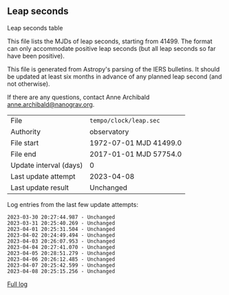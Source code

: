 
## Leap seconds

Leap seconds table

This file lists the MJDs of leap seconds, starting from 41499.
The format can only accommodate positive leap seconds (but all
leap seconds so far have been positive).

This file is generated from Astropy's parsing of the IERS
bulletins. It should be updated at least six months in advance
of any planned leap second (and not otherwise).

If there are any questions, contact Anne Archibald
<anne.archibald@nanograv.org>.

|     |     |
|:--- |:--- |
| File | `tempo/clock/leap.sec` |
| Authority | observatory |
| File start | 1972-07-01 MJD 41499.0 |
| File end | 2017-01-01 MJD 57754.0 |
| Update interval (days) | 0 |
| Last update attempt | 2023-04-08 |
| Last update result | Unchanged |

Log entries from the last few update attempts:
```
2023-03-30 20:27:44.987 - Unchanged
2023-03-31 20:25:40.269 - Unchanged
2023-04-01 20:25:31.504 - Unchanged
2023-04-02 20:24:49.494 - Unchanged
2023-04-03 20:26:07.953 - Unchanged
2023-04-04 20:27:41.070 - Unchanged
2023-04-05 20:28:51.279 - Unchanged
2023-04-06 20:26:12.485 - Unchanged
2023-04-07 20:25:42.599 - Unchanged
2023-04-08 20:25:15.256 - Unchanged
```
[Full log](https://raw.githubusercontent.com/ipta/pulsar-clock-corrections/main/log/tempo/clock/leap.sec.log)
